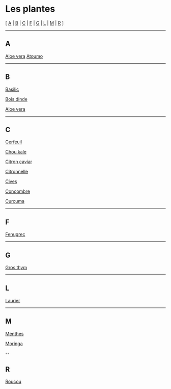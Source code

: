# Les plantes

[ [A](#A) | [B](#B) | [C](#C) | [F](#F) | [G](#G) | [L](#L) | [M](#M) | [R](#R) ]

---

## A

[Aloe vera](plantes/aloe-vera.md)
[Atoumo](plantes/atoumo.md)

---

## B

[Basilic](plantes/basilic.md)

[Bois dinde](plantes/bois-dinde.md)

[Aloe vera](plantes/brisee.md)

---

## C

[Cerfeuil](plantes/cerfeuil.md)

[Chou kale](plantes/chou-kale.md)

[Citron caviar](plantes/citron-caviar.md)

[Citronnelle](plantes/citronnelle.md)

[Cives](plantes/cives.md)

[Concombre](plantes/concombre.md)

[Curcuma](plantes/curcuma.md)

---

## F

[Fenugrec](plantes/fenugrec.md)

---

## G

[Gros thym](plantes/gros-thym.md)

---

## L

[Laurier](plantes/laurier.md)

---

## M

[Menthes](plantes/menthes.md)

[Moringa](plantes/moringa.md)

--

## R

[Roucou](plantes/roucou.md)
